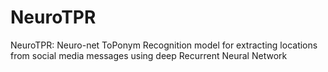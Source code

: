 # NeuroTPR
NeuroTPR: Neuro-net ToPonym Recognition model for extracting locations from social media messages using deep Recurrent Neural Network
